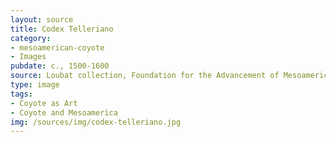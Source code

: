 ```yaml
---
layout: source
title: Codex Telleriano
category: 
- mesoamerican-coyote
- Images
pubdate: c., 1500-1600
source: Loubat collection, Foundation for the Advancement of Mesoamerican Studies (FAMSI)
type: image
tags: 
- Coyote as Art
- Coyote and Mesoamerica
img: /sources/img/codex-telleriano.jpg 
---
```

